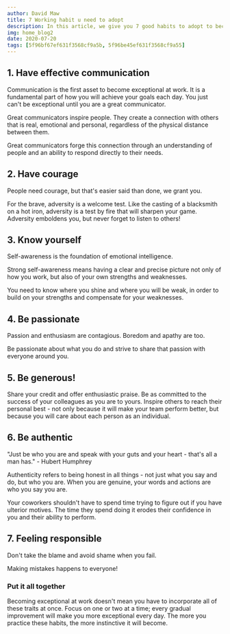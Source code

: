 ```yaml
---
author: David Maw
title: 7 Working habit u need to adopt
description: In this article, we give you 7 good habits to adopt to become exceptional at work. Give it a try and see where your skills take you.
img: home_blog2
date: 2020-07-20
tags: [5f96bf67ef631f3568cf9a5b, 5f96be45ef631f3568cf9a55]
---
```


<h2> 1. Have effective communication </h2>

Communication is the first asset to become exceptional at work.
It is a fundamental part of how you will achieve your goals each day. You just can't be exceptional until you are a great communicator.

Great communicators inspire people. They create a connection with others that is real, emotional and personal, regardless of the physical distance between them.

Great communicators forge this connection through an understanding of people and an ability to respond directly to their needs.

<h2> 2. Have courage </h2>

People need courage, but that's easier said than done, we grant you.

For the brave, adversity is a welcome test. Like the casting of a blacksmith on a hot iron, adversity is a test by fire that will sharpen your game.
Adversity emboldens you, but never forget to listen to others!

<h2> 3. Know yourself </h2>

Self-awareness is the foundation of emotional intelligence.

Strong self-awareness means having a clear and precise picture not only of how you work, but also of your own strengths and weaknesses.

You need to know where you shine and where you will be weak, in order to build on your strengths and compensate for your weaknesses.

<h2> 4. Be passionate </h2>

Passion and enthusiasm are contagious. Boredom and apathy are too.

Be passionate about what you do and strive to share that passion with everyone around you.

<h2> 5. Be generous! </h2>

Share your credit and offer enthusiastic praise. Be as committed to the success of your colleagues as you are to yours. Inspire others to reach their personal best - not only because it will make your team perform better, but because you will care about each person as an individual.

<h2> 6. Be authentic </h2>
<div class = "quote-wrapper">
  <div class = "quotes">
  "Just be who you are and speak with your guts and your heart - that's all a man has." - Hubert Humphrey
  </div>
</div>

Authenticity refers to being honest in all things - not just what you say and do, but who you are. When you are genuine, your words and actions are who you say you are.

Your coworkers shouldn't have to spend time trying to figure out if you have ulterior motives. The time they spend doing it erodes their confidence in you and their ability to perform.

<h2> 7. Feeling responsible </h2>

Don't take the blame and avoid shame when you fail.

Making mistakes happens to everyone!

<h3> Put it all together </h3>

Becoming exceptional at work doesn't mean you have to incorporate all of these traits at once. Focus on one or two at a time; every gradual improvement will make you more exceptional every day. The more you practice these habits, the more instinctive it will become.
